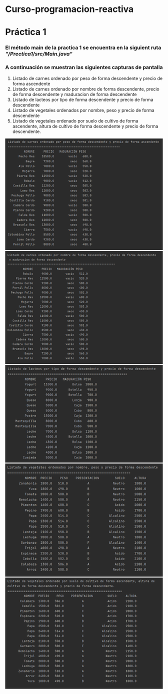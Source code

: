# Curso-programacion-reactiva

# Práctica 1

### El método main de la practica 1 se encuentra en la siguient ruta **_"/Prectica1/src/Main.java"_**

### A continuación se muestran las siguientes capturas de pantalla

1. Listado de carnes ordenado por peso de forma descendente y precio de forma ascendente
2. Listado de carnes ordenado por nombre de forma descendente, precio de forma descendente y maduracion de forma descendente
3. Listado de lacteos por tipo de forma descendente y precio de forma descendente
4. Listado de vegetales ordenados por nombre, peso y precio de forma descendente
5. Listado de vegetales ordenado por suelo de cultivo de forma ascendente, altura de cultivo de forma descendente y precio de forma descendente.

![Image text](https://raw.githubusercontent.com/capinzor/Curso-programacion-reactiva/master/Prectica1/assets/imagenes/carnes1.png)
![Image text](https://raw.githubusercontent.com/capinzor/Curso-programacion-reactiva/master/Prectica1/assets/imagenes/carnes2.png)
![Image text](https://raw.githubusercontent.com/capinzor/Curso-programacion-reactiva/master/Prectica1/assets/imagenes/lacteos1.png)
![Image text](https://raw.githubusercontent.com/capinzor/Curso-programacion-reactiva/master/Prectica1/assets/imagenes/vegetales1.png)
![Image text](https://raw.githubusercontent.com/capinzor/Curso-programacion-reactiva/master/Prectica1/assets/imagenes/vegetales2.png)

